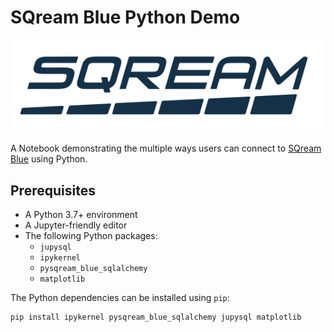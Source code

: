 # SQream Blue Python Demo
![sqream.png](images/sqream.png)

A Notebook demonstrating the multiple ways users can connect to [SQream Blue](https://sqream.com/) using Python.

## Prerequisites
* A Python 3.7+ environment
* A Jupyter-friendly editor
* The following Python packages:
    * `jupysql`
    * `ipykernel`
    * `pysqream_blue_sqlalchemy`
    * `matplotlib`


The Python dependencies can be installed using `pip`:

    pip install ipykernel pysqream_blue_sqlalchemy jupysql matplotlib
